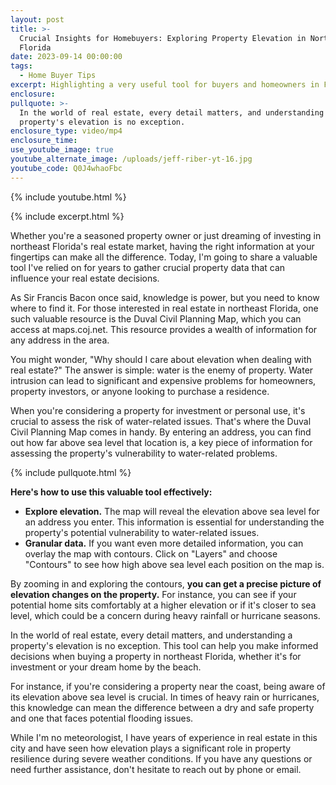 ```yaml
---
layout: post
title: >-
  Crucial Insights for Homebuyers: Exploring Property Elevation in Northeast
  Florida
date: 2023-09-14 00:00:00
tags:
  - Home Buyer Tips
excerpt: Highlighting a very useful tool for buyers and homeowners in Florida.
enclosure:
pullquote: >-
  In the world of real estate, every detail matters, and understanding a
  property's elevation is no exception.
enclosure_type: video/mp4
enclosure_time:
use_youtube_image: true
youtube_alternate_image: /uploads/jeff-riber-yt-16.jpg
youtube_code: Q0J4whaoFbc
---
```

{% include youtube.html %}

{% include excerpt.html %}

Whether you're a seasoned property owner or just dreaming of investing in northeast Florida's real estate market, having the right information at your fingertips can make all the difference. Today, I'm going to share a valuable tool I've relied on for years to gather crucial property data that can influence your real estate decisions.

As Sir Francis Bacon once said, knowledge is power, but you need to know where to find it. For those interested in real estate in northeast Florida, one such valuable resource is the Duval Civil Planning Map, which you can access at maps.coj.net. This resource provides a wealth of information for any address in the area.

You might wonder, "Why should I care about elevation when dealing with real estate?" The answer is simple: water is the enemy of property. Water intrusion can lead to significant and expensive problems for homeowners, property investors, or anyone looking to purchase a residence.

When you're considering a property for investment or personal use, it's crucial to assess the risk of water-related issues. That's where the Duval Civil Planning Map comes in handy. By entering an address, you can find out how far above sea level that location is, a key piece of information for assessing the property's vulnerability to water-related problems.

{% include pullquote.html %}

**Here's how to use this valuable tool effectively:**

* **Explore elevation.** The map will reveal the elevation above sea level for an address you enter. This information is essential for understanding the property's potential vulnerability to water-related issues.
* **Granular data.** If you want even more detailed information, you can overlay the map with contours. Click on "Layers" and choose "Contours" to see how high above sea level each position on the map is.

By zooming in and exploring the contours, **you can get a precise picture of elevation changes on the property.** For instance, you can see if your potential home sits comfortably at a higher elevation or if it's closer to sea level, which could be a concern during heavy rainfall or hurricane seasons.

In the world of real estate, every detail matters, and understanding a property's elevation is no exception. This tool can help you make informed decisions when buying a property in northeast Florida, whether it's for investment or your dream home by the beach.

For instance, if you're considering a property near the coast, being aware of its elevation above sea level is crucial. In times of heavy rain or hurricanes, this knowledge can mean the difference between a dry and safe property and one that faces potential flooding issues.

While I'm no meteorologist, I have years of experience in real estate in this city and have seen how elevation plays a significant role in property resilience during severe weather conditions. If you have any questions or need further assistance, don't hesitate to reach out by phone or email.